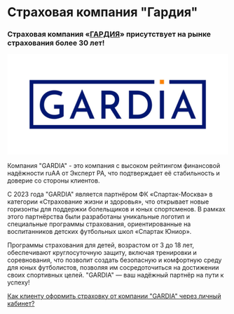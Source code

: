 # Страховая компания "Гардия"

### Страховая компания «[ГАРДИЯ](https://gardia.sk/)» присутствует на рынке страхования более 30 лет!  

![](<../.gitbook/assets/image (101).png>)

Компания "GARDIA" - это компания с высоком рейтингом финансовой надёжности ruAA от Эксперт РА, что подтверждает её стабильность и доверие со стороны клиентов.

С 2023 года "GARDIA" является партнёром ФК «Спартак-Москва» в категории «Страхование жизни и здоровья», что открывает новые горизонты для поддержки болельщиков и юных спортсменов. В рамках этого партнёрства были разработаны уникальные логотип и специальные программы страхования, ориентированные на воспитанников детских футбольных школ «Спартак Юниор».

Программы страхования для детей, возрастом от 3 до 18 лет, обеспечивают круглосуточную защиту, включая тренировки и соревнования, что позволит создать безопасную и комфортную среду для юных футболистов, позволяя им сосредоточиться на достижении своих спортивных целей. "GARDIA" — ваш надёжный партнёр на пути к успеху!

[Как клиенту оформить страховку от компании "GARDIA" через личный кабинет?](../klienty/lichnyi-kabinet-klienta/oplata-strakhovki.md)

